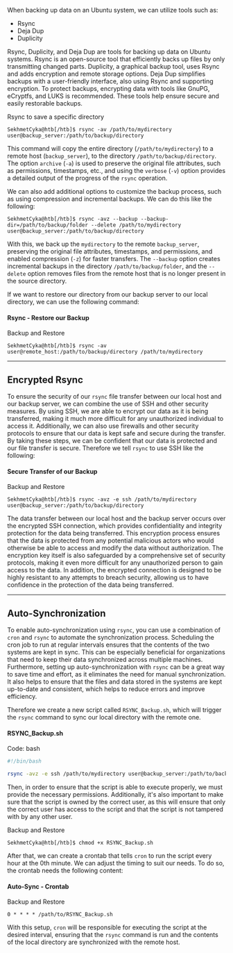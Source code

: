 
When backing up data on an Ubuntu system, we can utilize tools such as:

- Rsync
- Deja Dup
- Duplicity

Rsync, Duplicity, and Deja Dup are tools for backing up data on Ubuntu systems. Rsync is an open-source tool that efficiently backs up files by only transmitting changed parts. Duplicity, a graphical backup tool, uses Rsync and adds encryption and remote storage options. Deja Dup simplifies backups with a user-friendly interface, also using Rsync and supporting encryption. To protect backups, encrypting data with tools like GnuPG, eCryptfs, and LUKS is recommended. These tools help ensure secure and easily restorable backups.

Rsync to save a specific directory 

```shell-session
SekhmetCyka@htb[/htb]$ rsync -av /path/to/mydirectory user@backup_server:/path/to/backup/directory
```

This command will copy the entire directory (`/path/to/mydirectory`) to a remote host (`backup_server`), to the directory `/path/to/backup/directory`. The option `archive` (`-a`) is used to preserve the original file attributes, such as permissions, timestamps, etc., and using the `verbose` (`-v`) option provides a detailed output of the progress of the `rsync` operation.

We can also add additional options to customize the backup process, such as using compression and incremental backups. We can do this like the following:

```shell-session
SekhmetCyka@htb[/htb]$ rsync -avz --backup --backup-dir=/path/to/backup/folder --delete /path/to/mydirectory user@backup_server:/path/to/backup/directory
```

With this, we back up the `mydirectory` to the remote `backup_server`, preserving the original file attributes, timestamps, and permissions, and enabled compression (`-z`) for faster transfers. The `--backup` option creates incremental backups in the directory `/path/to/backup/folder`, and the `--delete` option removes files from the remote host that is no longer present in the source directory.

If we want to restore our directory from our backup server to our local directory, we can use the following command:

#### Rsync - Restore our Backup

Backup and Restore

```shell-session
SekhmetCyka@htb[/htb]$ rsync -av user@remote_host:/path/to/backup/directory /path/to/mydirectory
```

---

## Encrypted Rsync

To ensure the security of our `rsync` file transfer between our local host and our backup server, we can combine the use of SSH and other security measures. By using SSH, we are able to encrypt our data as it is being transferred, making it much more difficult for any unauthorized individual to access it. Additionally, we can also use firewalls and other security protocols to ensure that our data is kept safe and secure during the transfer. By taking these steps, we can be confident that our data is protected and our file transfer is secure. Therefore we tell `rsync` to use SSH like the following:

#### Secure Transfer of our Backup

Backup and Restore

```shell-session
SekhmetCyka@htb[/htb]$ rsync -avz -e ssh /path/to/mydirectory user@backup_server:/path/to/backup/directory
```

The data transfer between our local host and the backup server occurs over the encrypted SSH connection, which provides confidentiality and integrity protection for the data being transferred. This encryption process ensures that the data is protected from any potential malicious actors who would otherwise be able to access and modify the data without authorization. The encryption key itself is also safeguarded by a comprehensive set of security protocols, making it even more difficult for any unauthorized person to gain access to the data. In addition, the encrypted connection is designed to be highly resistant to any attempts to breach security, allowing us to have confidence in the protection of the data being transferred.

---

## Auto-Synchronization

To enable auto-synchronization using `rsync`, you can use a combination of `cron` and `rsync` to automate the synchronization process. Scheduling the cron job to run at regular intervals ensures that the contents of the two systems are kept in sync. This can be especially beneficial for organizations that need to keep their data synchronized across multiple machines. Furthermore, setting up auto-synchronization with `rsync` can be a great way to save time and effort, as it eliminates the need for manual synchronization. It also helps to ensure that the files and data stored in the systems are kept up-to-date and consistent, which helps to reduce errors and improve efficiency.

Therefore we create a new script called `RSYNC_Backup.sh`, which will trigger the `rsync` command to sync our local directory with the remote one.

#### RSYNC_Backup.sh

Code: bash

```bash
#!/bin/bash

rsync -avz -e ssh /path/to/mydirectory user@backup_server:/path/to/backup/directory
```

Then, in order to ensure that the script is able to execute properly, we must provide the necessary permissions. Additionally, it's also important to make sure that the script is owned by the correct user, as this will ensure that only the correct user has access to the script and that the script is not tampered with by any other user.

Backup and Restore

```shell-session
SekhmetCyka@htb[/htb]$ chmod +x RSYNC_Backup.sh
```

After that, we can create a crontab that tells `cron` to run the script every hour at the 0th minute. We can adjust the timing to suit our needs. To do so, the crontab needs the following content:

#### Auto-Sync - Crontab

Backup and Restore

```shell-session
0 * * * * /path/to/RSYNC_Backup.sh
```

With this setup, `cron` will be responsible for executing the script at the desired interval, ensuring that the `rsync` command is run and the contents of the local directory are synchronized with the remote host.